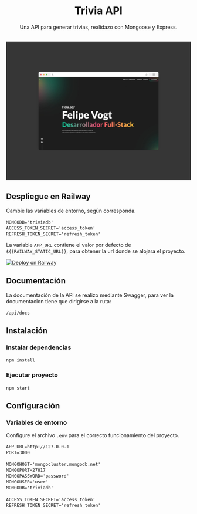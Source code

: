 <h1  align="center">
Trivia API
</h1>

  

<div  align="center">
Una API para generar trivias, realidazo con Mongoose y Express.
</div>

</br>

  

<a  href="https://felipevogtf.github.io/Github-Portfolio/"  rel="noopener noreferrer"  target="_blank">![demo](https://raw.githubusercontent.com/felipevogtf/Github-Portfolio/master/public/demo.jpg)</a>


## Despliegue en Railway

Cambie las variables de entorno, según corresponda.
```
MONGODB='triviadb'
ACCESS_TOKEN_SECRET='access_token'
REFRESH_TOKEN_SECRET='refresh_token'
```

La variable `APP_URL` contiene el valor por defecto de `${{RAILWAY_STATIC_URL}}`, para obtener la url donde se alojara el proyecto.

[![Deploy on Railway](https://railway.app/button.svg)](https://railway.app/template/6ld4Z8?referralCode=J3RH01) 

## Documentación

La documentación de la API se realizo mediante Swagger, para ver la documentacion tiene que dirigirse a la ruta: 
```
/api/docs
```

## Instalación 

### Instalar dependencias

```
npm install
```

### Ejecutar proyecto

```
npm start
```

## Configuración

### Variables de entorno

Configure el archivo `.env` para el correcto funcionamiento del proyecto.
```
APP_URL=http://127.0.0.1
PORT=3000

MONGOHOST='mongocluster.mongodb.net'
MONGOPORT=27017
MONGOPASSWORD='password'
MONGOUSER='user'
MONGODB='triviadb'

ACCESS_TOKEN_SECRET='access_token'
REFRESH_TOKEN_SECRET='refresh_token'
```
